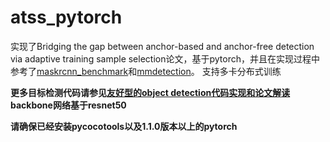 # atss_pytorch
实现了Bridging the gap between anchor-based and anchor-free detection via adaptive training sample selection论文，基于pytorch，并且在实现过程中参考了[maskrcnn_benchmark](https://github.com/facebookresearch/maskrcnn-benchmark)和[mmdetection](https://github.com/open-mmlab/mmdetection)。
支持多卡分布式训练

**更多目标检测代码请参见[友好型的object detection代码实现和论文解读](https://blog.csdn.net/gongyi_yf/article/details/109660890)**
**backbone网络基于resnet50**

**请确保已经安装pycocotools以及1.1.0版本以上的pytorch**
